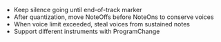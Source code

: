 * Keep silence going until end-of-track marker
* After quantization, move NoteOffs before NoteOns to conserve voices
* When voice limit exceeded, steal voices from sustained notes
* Support different instruments with ProgramChange
